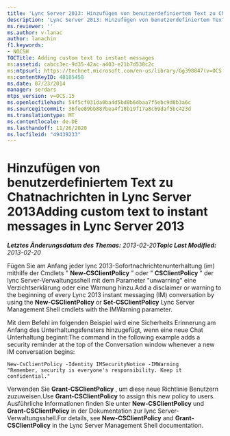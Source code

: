 ```yaml
---
title: 'Lync Server 2013: Hinzufügen von benutzerdefiniertem Text zu Chatnachrichten'
description: 'Lync Server 2013: Hinzufügen von benutzerdefiniertem Text zu Sofortnachrichten.'
ms.reviewer: ''
ms.author: v-lanac
author: lanachin
f1.keywords:
- NOCSH
TOCTitle: Adding custom text to instant messages
ms:assetid: cabcc3ec-9d35-42ac-a403-e21b7d538c2c
ms:mtpsurl: https://technet.microsoft.com/en-us/library/Gg398847(v=OCS.15)
ms:contentKeyID: 48185458
ms.date: 07/23/2014
manager: serdars
mtps_version: v=OCS.15
ms.openlocfilehash: 54f5cf031da0ba4d5bd0b6dbaa7f5ebc9d0b3a6c
ms.sourcegitcommit: 36fee89bb887bea4f18b19f17a8c69daf5bc423d
ms.translationtype: MT
ms.contentlocale: de-DE
ms.lasthandoff: 11/26/2020
ms.locfileid: "49439233"
---
```

# <a name="adding-custom-text-to-instant-messages-in-lync-server-2013"></a><span data-ttu-id="9e3ca-103">Hinzufügen von benutzerdefiniertem Text zu Chatnachrichten in Lync Server 2013</span><span class="sxs-lookup"><span data-stu-id="9e3ca-103">Adding custom text to instant messages in Lync Server 2013</span></span>

<div data-xmlns="http://www.w3.org/1999/xhtml">

<div class="topic" data-xmlns="http://www.w3.org/1999/xhtml" data-msxsl="urn:schemas-microsoft-com:xslt" data-cs="https://msdn.microsoft.com/">

<div data-asp="https://msdn2.microsoft.com/asp">



</div>

<div id="mainSection">

<div id="mainBody"><span data-ttu-id="9e3ca-104">

<span> </span></span><span class="sxs-lookup"><span data-stu-id="9e3ca-104">

<span> </span></span></span>

<span data-ttu-id="9e3ca-105">_**Letztes Änderungsdatum des Themas:** 2013-02-20_</span><span class="sxs-lookup"><span data-stu-id="9e3ca-105">_**Topic Last Modified:** 2013-02-20_</span></span>

<span data-ttu-id="9e3ca-106">Fügen Sie am Anfang jeder lync 2013-Sofortnachrichtenunterhaltung (im) mithilfe der Cmdlets " **New-CSClientPolicy** " oder " **CSClientPolicy** " der lync Server-Verwaltungsshell mit dem Parameter "unwarning" eine Verzichtserklärung oder eine Warnung hinzu.</span><span class="sxs-lookup"><span data-stu-id="9e3ca-106">Add a disclaimer or warning to the beginning of every Lync 2013 instant messaging (IM) conversation by using the **New-CSClientPolicy** or **Set-CSClientPolicy** Lync Server Management Shell cmdlets with the IMWarning parameter.</span></span>

<span data-ttu-id="9e3ca-107">Mit dem Befehl im folgenden Beispiel wird eine Sicherheits Erinnerung am Anfang des Unterhaltungsfensters hinzugefügt, wenn eine neue Chat Unterhaltung beginnt:</span><span class="sxs-lookup"><span data-stu-id="9e3ca-107">The command in the following example adds a security reminder at the top of the Conversation window whenever a new IM conversation begins:</span></span>

    New-CsClientPolicy -Identity IMSecurityNotice -IMWarning 
    "Remember, security is everyone's responsibility. Keep it confidential."

<span data-ttu-id="9e3ca-108">Verwenden Sie **Grant-CSClientPolicy** , um diese neue Richtlinie Benutzern zuzuweisen.</span><span class="sxs-lookup"><span data-stu-id="9e3ca-108">Use **Grant-CSClientPolicy** to assign this new policy to users.</span></span> <span data-ttu-id="9e3ca-109">Ausführliche Informationen finden Sie unter **New-CSClientPolicy** und **Grant-CSClientPolicy** in der Dokumentation zur lync Server-Verwaltungsshell.</span><span class="sxs-lookup"><span data-stu-id="9e3ca-109">For details, see **New-CSClientPolicy** and **Grant-CSClientPolicy** in the Lync Server Management Shell documentation.</span></span>

<span data-ttu-id="9e3ca-110"></div>

<span> </span>

</div>

</div>

</span><span class="sxs-lookup"><span data-stu-id="9e3ca-110"></div>

<span> </span>

</div>

</div>

</span></span></div>

